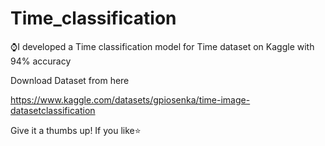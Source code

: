 # Time_classification
⌚I developed a Time classification model for Time dataset on Kaggle with 94% accuracy
  
 Download Dataset from here

https://www.kaggle.com/datasets/gpiosenka/time-image-datasetclassification

Give it a thumbs up! If you like⭐
